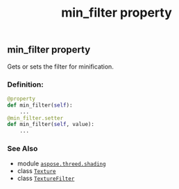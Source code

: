 ﻿---
title: min_filter property
second_title: Aspose.3D for Python via .NET API References
description: 
type: docs
weight: 160
url: /python-net/aspose.threed.shading/texture/min_filter/
is_root: false
---

## min_filter property


Gets or sets the filter for minification.
### Definition:
```python
@property
def min_filter(self):
    ...
@min_filter.setter
def min_filter(self, value):
    ...
```

### See Also
* module [`aspose.threed.shading`](../../)
* class [`Texture`](/3d/python-net/aspose.threed.shading/texture)
* class [`TextureFilter`](/3d/python-net/aspose.threed.shading/texturefilter)
